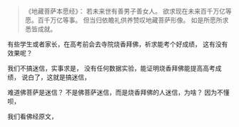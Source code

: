> 《地藏菩萨本愿经》：
> 若未来世有善男子善女人。
> 欲求现在未来百千万亿等愿。百千万亿等事。
> 但当归依瞻礼供养赞叹地藏菩萨形像。
> 如是所愿所求悉皆成就。

有些学生或者家长，在高考前会去寺院烧香拜佛，祈求能考个好成绩，
这有没有效果呢？

我们不搞迷信，实事求是，
没有任何数据实验，能证明烧香拜佛能提高高考成绩，
说白了，这就是搞迷信，

难道佛菩萨是迷信？
不是佛菩萨迷信，而是烧香拜佛的人迷信，为啥？
因为不懂呗，

我们看佛经原文，